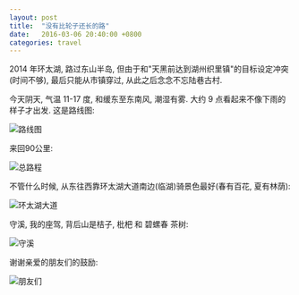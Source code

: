 ```yaml
---
layout: post
title:  "没有比轮子还长的路"
date:   2016-03-06 20:40:00 +0800
categories: travel
---
```


2014 年环太湖, 路过东山半岛, 但由于和"天黑前达到湖州织里镇"的目标设定冲突(时间不够), 最后只能从市镇穿过, 从此之后念念不忘陆巷古村.

今天阴天, 气温 11-17 度, 和缓东至东南风, 潮湿有雾. 大约 9 点看起来不像下雨的样子才出发. 这是路线图:

![路线图](/assets/images/tour_taihu_dongshan_map.png)

来回90公里:

![总路程](/assets/images/tour_taihu_dongshan_data.png)

不管什么时候, 从东往西靠环太湖大道南边(临湖)骑景色最好(春有百花, 夏有林荫):

![环太湖大道](/assets/images/tour_taihu_dongshan_huanhuroad.jpg)

守溪, 我的座驾, 背后山是桔子, 枇杷 和 碧螺春 茶树:

![守溪](/assets/images/tour_taihu_dongshan_shouxi.jpg)

谢谢亲爱的朋友们的鼓励:

![朋友们](/assets/images/tour_taihu_dongshan_friend.png)

